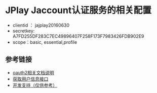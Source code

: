 # JPlay Jaccount认证服务的相关配置
   * clientid ： jajplay20160630
   * secretkey:  A7FD255DF283C7EC49896407F258F173F7983426FDB902E9
   * scope：basic, essential,profile

## 参考链接
   * [oauth2相关文档说明](http://developer.sjtu.edu.cn/wiki/JAccount#OAuth2_.E5.9C.B0.E5.9D.80)
   * [获取用户信息接口](http://developer.sjtu.edu.cn/wiki/APIs#Profile)
   * [开发支持（仅供参考）](https://cwiki.apache.org/confluence/display/OLTU/OAuth%202.0%20Client%20Quickstart)
